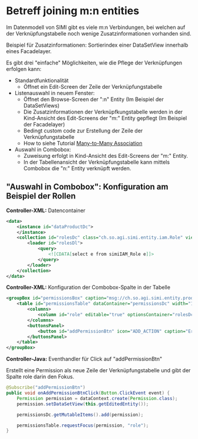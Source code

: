 # Betreff joining m:n entities

Im Datenmodell von SIMI gibt es viele m:n Verbindungen, bei welchen auf der 
Verknüpfungstabelle noch wenige Zusatzinformationen vorhanden sind.

Beispiel für Zusatzinformationen: Sortierindex einer DataSetView innerhalb 
eines Facadelayer.

Es gibt drei "einfache" Möglichkeiten, wie die Pflege der Verknüpfungen erfolgen kann:
* Standardfunktionalität
  * Öffnet ein Edit-Screen der Zeile der Verknüpfungstabelle
* Listenauswahl in neuem Fenster: 
  * Öffnet den Browse-Screen der ":n" Entity (Im Beispiel der DataSetViews)
  * Die Zusatzinformationen der Verknüpfkungstabelle werden in der Kind-Ansicht 
  des Edit-Screens der "m:" Entity gepflegt (Im Beispiel der Facadelayer)
  * Bedingt custom code zur Erstellung der Zeile der Verknüpfungstabelle
  * How to siehe Tutorial [Many-to-Many Association](https://www.cuba-platform.com/guides/data-modelling-many-to-many-association)
* Auswahl in Combobox: 
  * Zuweisung erfolgt in Kind-Ansicht des Edit-Screens der "m:" Entity.
  * In der Tabellenansicht der Verknüpfungstabelle kann mittels Combobox die 
  "n:" Entity verknüpft werden.
  
## "Auswahl in Combobox": Konfiguration am Beispiel der Rollen

**Controller-XML:** Datencontainer

```xml
<data>
    <instance id="dataProductDc">
    </instance>
    <collection id="rolesDc" class="ch.so.agi.simi.entity.iam.Role" view="_minimal">
        <loader id="rolesDl">
            <query>
                <![CDATA[select e from simiIAM_Role e]]>
            </query>
        </loader>
    </collection>
</data>  
```

**Controller-XML:** Konfiguration der Combobox-Spalte in der Tabelle

```xml
<groupBox id="permissionsBox" caption="msg://ch.so.agi.simi.entity.product/DataSetView.permissions">
    <table id="permissionsTable" dataContainer="permissionsDc" width="100%" height="200px" editable="true">
        <columns>
            <column id="role" editable="true" optionsContainer="rolesDc" sort="ASCENDING"/>
        </columns>
        <buttonsPanel>
            <button id="addPermissionBtn" icon="ADD_ACTION" caption="Erstellen" primary="true"/>
        </buttonsPanel>
    </table>
</groupBox>
```

**Controller-Java:** Eventhandler für Click auf "addPermissionBtn"

Erstellt eine Permission als neue Zeile der Verknüpfungstabelle und gibt
der Spalte role darin den Fokus.

```java
@Subscribe("addPermissionBtn")
public void onAddPermissionBtnClick(Button.ClickEvent event) {
    Permission permission = dataContext.create(Permission.class);
    permission.setDataSetView(this.getEditedEntity());

    permissionsDc.getMutableItems().add(permission);

    permissionsTable.requestFocus(permission, "role");
}
```